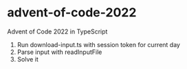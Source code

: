 # advent-of-code-2022

Advent of Code 2022 in TypeScript

1. Run download-input.ts with session token for current day
2. Parse input with readInputFile
3. Solve it
